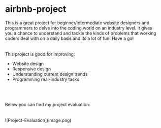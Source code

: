 # airbnb-project
This is a great project for beginner/intermediate website designers and programmers to delve into the coding world on an industry level. It gives you a chance to understand and tackle the kinds of problems that working coders deal with on a daily basis and its a lot of fun! Have a go!
<br>
<br>
<br>
This project is good for improving: 
<ul>
  <li>Website design</li>
  <li>Responsive design</li>
  <li>Understanding current design trends</li>
  <li>Programming real-industry tasks</li>
</ul>
<br>
<br>
<br>
Below you can find my project evaluation:
<br>
<br>
<br>
![Project-Evaluation](image.png)
